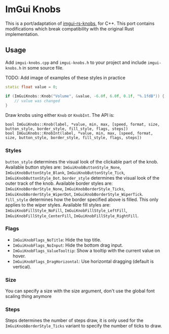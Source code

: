 # ImGui Knobs
This is a port/adaptation of [imgui-rs-knobs](https://github.com/DGriffin91/imgui-rs-knobs), for C++.
This port contains modifications which break compatibility with the original Rust implementation.

## Usage
Add `imgui-knobs.cpp` and `imgui-knobs.h` to your project and include `imgui-knobs.h` in some source file.

TODO: Add image of examples of these styles in practice

```cpp
static float value = 0;

if (ImGuiKnobs::Knob("Volume", &value, -6.0f, 6.0f, 0.1f, "%.1fdB")) {
    // value was changed
}
```

Draw knobs using either `Knob` or `KnobInt`. The API is:

```
bool ImGuiKnobs::Knob(label, *value, min, max, [speed, format, size, button_style, border_style, fill_style, flags, steps])
bool ImGuiKnobs::KnobInt(label, *value, min, max, [speed, format, size, button_style, border_style, fill_style, flags, steps])
```

### Styles
`button_style` determines the visual look of the clickable part of the knob. Available button styles are: `ImGuiKnobButtonStyle_None`, `ImGuiKnobButtonStyle_Blank`, `ImGuiKnobButtonStyle_Tick`, `ImGuiKnobButtonStyle_Dot`.
`border_style` determines the visual look of the outer track of the knob. Available border styles are: `ImGuiKnobBorderStyle_None`, `ImGuiKnobBorderStyle_Ticks`, `ImGuiKnobBorderStyle_WiperDot`, `ImGuiKnobBorderStyle_WiperTick`.
`fill_style` determines how the border specified above is filled. This only applies to the wiper styles. Available fill styles are: `ImGuiKnobFillStyle_NoFill`, `ImGuiKnobFillStyle_LeftFill`, `ImGuiKnobFillStyle_CenterFill`, `ImGuiKnobFillStyle_RightFill`.

### Flags
 - `ImGuiKnobFlags_NoTitle`: Hide the top title.
 - `ImGuiKnobFlags_NoInput`: Hide the bottom drag input.
 - `ImGuiKnobFlags_ValueTooltip`: Show a tooltip with the current value on hover.
 - `ImGuiKnobFlags_DragHorizontal`: Use horizontal dragging (default is vertical).

### Size
You can specify a size with the size argument, don't use the global font scaling thing anymore

### Steps
Steps determines the number of steps draw, it is only used for the `ImGuiKnobBorderStyle_Ticks` variant to specify the number of ticks to draw.

